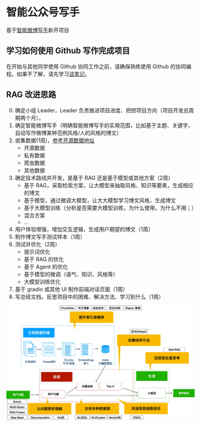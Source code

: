 # 智能公众号写手

基于[智能微博写手](https://github.com/deepsee-lab/weibo-writer-agent)新开项目

## 学习如何使用 Github 写作完成项目

在开始与其他同学使用 Github 协同工作之前，请确保熟练使用 Github
的协同编程。如果不了解，请先学习[该笔记](./cowork-with-github.md)。

## RAG 改进思路

0. 确定小组 Leader，Leader 负责推进项目进度、把控项目方向（项目开发总周期两个月）。
1. 确定智能微博写手（明确智能微博写手的实用范围，比如基于主题、关键字，自动写作微博某种范例风格/人的风格的博文）
2. 收集数据(1周)，[参考开源数据地址](https://github.com/CLUEbenchmark/CLUEDatasetSearch)
    - 开源数据
    - 私有数据
    - 爬虫数据
    - 其他数据
3. 确定技术路线并开发，是基于 RAG 还是基于模型或其他方案（2周）
    - 基于 RAG，采取检索方案，让大模型来抽取风格、知识等要素，生成相应的博文
    - 基于模型，通过微调大模型，让大大模型学习博文风格，生成博文
    - 基于大模型训练（分析是否需要大模型训练，为什么使用，为什么不用；）
    - 混合方案
    - ...
4. 用户体验增强，增加交互逻辑，生成用户期望的博文（1周）
6. 制作博文写手测试样本（1周）
7. 测试并优化（2周）
    - 提示词优化
    - 基于 RAG 的优化
    - 基于 Agent 的优化
    - 基于模型的微调（语气、知识、风格等）
    - 大模型训练优化
8. 基于 gradio 或其他 UI 制作前端对话页面（1周）
9. 写总结文档，反思项目中的困难、解决方法、学习到什么（1周）

![RAG 改进思路](./rag-conclusion.jpg)



